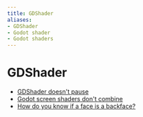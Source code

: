 ```yaml
---
title: GDShader
aliases:
- GDShader
- Godot shader
- Godot shaders
---
```


# GDShader

- [GDShader doesn't pause](godot-gdshader-pausing.md)
- [Godot screen shaders don't combine](godot-screen-shaders-dont-combine.md)
- [How do you know if a face is a backface?](godot-gdshader-backface.md)
